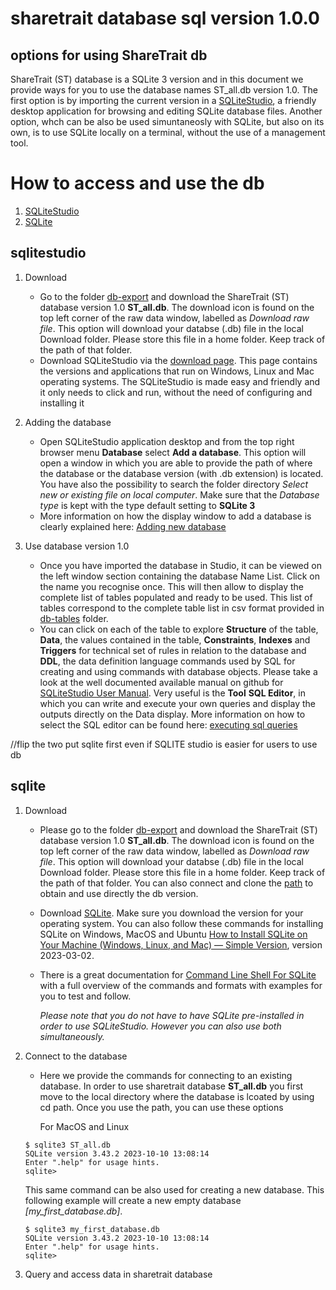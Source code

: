 # sharetrait database sql version 1.0.0

## options for using ShareTrait db

ShareTrait (ST) database is a SQLite 3 version and in this document we provide ways for you to use the database names ST_all.db version 1.0. 
The first option is by importing the current version in a [SQLiteStudio](https://sqlitestudio.pl/about/), a friendly desktop application for browsing and editing SQLite database files. Another option, whch can be also be used simuntaneosly with SQLite, but also on its own, is to use SQLite locally on a terminal, without the use of a management tool. 

# How to access and use the db 
1. [SQLiteStudio](#sqlitestudio)
2. [SQLite](#sqlite)

## sqlitestudio

1. Download
   - Go to the folder [db-export](https://github.com/ShareTraitProject/ShareTraitDatabase/blob/main/sharatrait-database-v1/db-export/) and download the ShareTrait (ST) database version 1.0 **ST_all.db**. The download icon is found on the top left corner of the raw data window, labelled as *Download raw file*. This option will download your databse (.db) file in the local Download folder. Please store this file in a home folder. Keep track of the path of that folder.
   - Download SQLiteStudio via the [download page](https://sqlitestudio.pl). This page contains the versions and applications that run on Windows, Linux and Mac operating systems. The SQLiteStudio is made easy and friendly and it only needs to click and run, without the need of configuring and installing it
     
2. Adding the database
   - Open SQLiteStudio application desktop and from the top right browser menu **Database** select **Add a database**. This option will open a window in which you are able to provide the path of where the database or the database version (with .db extension) is located. You have also the possibility to search the folder directory *Select new or existing file on local computer*. Make sure that the *Database type* is kept with the type default setting to **SQLite 3**
   - More information on how the display window to add a database is clearly explained here: [Adding new database](https://github.com/pawelsalawa/sqlitestudio/wiki/User_Manual#creating-new-database) 
  
3. Use database version 1.0 

   - Once you have imported the database in Studio, it can be viewed on the left window section containing the database Name List. Click on the name you recognise once. This will then allow to display the complete list of tables populated and ready to be used. This list of tables correspond to the complete table list in csv format provided in [db-tables](https://github.com/ShareTraitProject/ShareTraitDatabase/tree/main/sharatrait-database-v1/db-tables) folder.
   - You can click on each of the table to explore **Structure** of the table, **Data**, the values contained in the table, **Constraints**, **Indexes** and **Triggers** for technical set of rules in relation to the database and **DDL**, the data definition language commands used by SQL for creating and using commands with database objects.
     Please take a look at the well documented available manual on github for [SQLiteStudio User Manual](https://github.com/pawelsalawa/sqlitestudio/wiki/User_Manual).
     Very useful is the **Tool** **SQL Editor**, in which you can write and execute your own queries and display the outputs directly on the Data display. More information on how to select the SQL editor can be found here: [executing sql queries](https://github.com/pawelsalawa/sqlitestudio/wiki/User_Manual#executing-sql-queries)


//flip the two put sqlite first even if SQLITE studio is easier for users to use db
   
## sqlite

1. Download
   - Please go to the folder [db-export](https://github.com/ShareTraitProject/ShareTraitDatabase/blob/main/sharatrait-database-v1/db-export/) and download the ShareTrait (ST) database version 1.0 **ST_all.db**. The download icon is found on the top left corner of the raw data window, labelled as *Download raw file*. This option will download your databse (.db) file in the local Download folder. Please store this file in a home folder. Keep track of the path of that folder. You can also connect and clone the [path](https://github.com/ShareTraitProject/ShareTraitDatabase/tree/main/sharatrait-database-v1) to obtain and use directly the db version.
   - Download [SQLite](https://www.sqlite.org/download.html). Make sure you download the version for your operating system. You can also follow these commands for installing SQLite on Windows, MacOS and Ubuntu [How to Install SQLite on Your Machine (Windows, Linux, and Mac) — Simple Version](https://medium.com/@techwithjulles/part-5-how-to-install-sqlite-on-your-machine-windows-linux-and-mac-simple-version-f05b7963b6cd), version 2023-03-02.
   - There is a great documentation for [Command Line Shell For SQLite](https://www.sqlite.org/cli.html) with a full overview of the commands and formats with examples for you to test and follow. 

     *Please note that you do not have to have SQLite pre-installed in order to use SQLiteStudio. However you can also use both simultaneously.*

2. Connect to the database
   - Here we provide the commands for connecting to an existing database. In order to use sharetrait database **ST_all.db** you first move to the local directory where the database is lcoated by using cd path. Once you use the path, you can use these options
  
     For MacOS and Linux

   ```
   $ sqlite3 ST_all.db
   SQLite version 3.43.2 2023-10-10 13:08:14
   Enter ".help" for usage hints.
   sqlite> 
   ```

   This same command can be also used for creating a new database. This following example will create a new empty database *[my_first_database.db]*. 
   
   
   ```
   $ sqlite3 my_first_database.db
   SQLite version 3.43.2 2023-10-10 13:08:14
   Enter ".help" for usage hints.
   sqlite> 
   ```
   
4. Query and access data in sharetrait database

